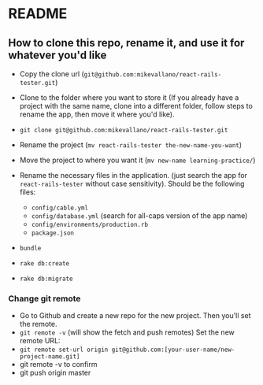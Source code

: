 # README

## How to clone this repo, rename it, and use it for whatever you'd like

- Copy the clone url (`git@github.com:mikevallano/react-rails-tester.git`)
- Clone to the folder where you want to store it (If you already have a project with the same name,
clone into a different folder, follow steps to rename the app, then move it where you'd like).
- `git clone git@github.com:mikevallano/react-rails-tester.git`
- Rename the project (`mv react-rails-tester the-new-name-you-want`)
- Move the project to where you want it (`mv new-name learning-practice/`)
- Rename the necessary files in the application. (just search the app for  `react-rails-tester` without case sensitivity).
Should be the following files:
  - `config/cable.yml`
  - `config/database.yml` (search for all-caps version of the app name)
  - `config/environments/production.rb`
  - `package.json`

- `bundle`
- `rake db:create`
- `rake db:migrate`

### Change git remote
- Go to Github and create a new repo for the new project. Then you'll set the remote.
- `git remote -v` (will show the fetch and push remotes)
Set the new remote URL:
- `git remote set-url origin git@github.com:[your-user-name/new-project-name.git]`
- git remote -v to confirm
- git push origin master

